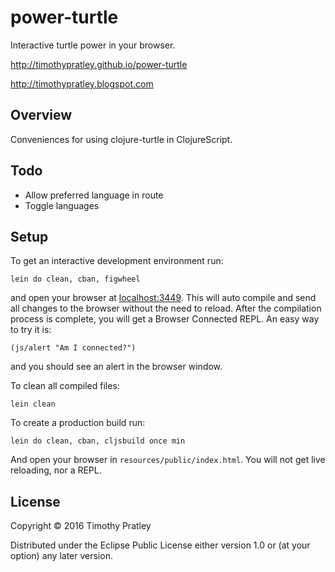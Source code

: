 # power-turtle

Interactive turtle power in your browser.

http://timothypratley.github.io/power-turtle

http://timothypratley.blogspot.com

## Overview

Conveniences for using clojure-turtle in ClojureScript.

## Todo

* Allow preferred language in route
* Toggle languages

## Setup

To get an interactive development environment run:

    lein do clean, cban, figwheel

and open your browser at [localhost:3449](http://localhost:3449/).
This will auto compile and send all changes to the browser without the
need to reload. After the compilation process is complete, you will
get a Browser Connected REPL. An easy way to try it is:

    (js/alert "Am I connected?")

and you should see an alert in the browser window.

To clean all compiled files:

    lein clean

To create a production build run:

    lein do clean, cban, cljsbuild once min

And open your browser in `resources/public/index.html`. You will not
get live reloading, nor a REPL. 

## License

Copyright © 2016 Timothy Pratley

Distributed under the Eclipse Public License either version 1.0 or (at your option) any later version.
